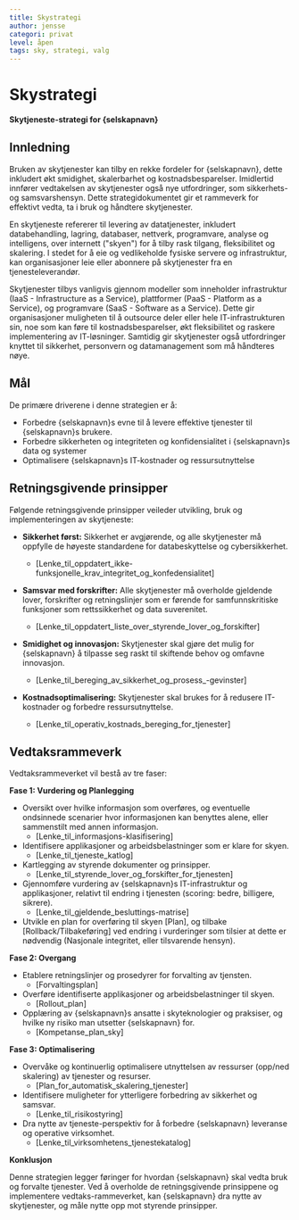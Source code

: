 ```yaml
---
title: Skystrategi
author: jensse
categori: privat
level: åpen
tags: sky, strategi, valg
---
```


# Skystrategi

**Skytjeneste-strategi for {selskapnavn}**

## Innledning

Bruken av skytjenester kan tilby en rekke fordeler for {selskapnavn}, dette inkludert økt smidighet, skalerbarhet og kostnadsbesparelser. Imidlertid innfører vedtakelsen av skytjenester også nye utfordringer, som sikkerhets- og samsvarshensyn. Dette strategidokumentet  gir et rammeverk for effektivt vedta, ta i bruk og håndtere skytjenester.

En skytjeneste refererer til levering av datatjenester, inkludert databehandling, lagring, databaser, nettverk, programvare, analyse og intelligens, over internett ("skyen") for å tilby rask tilgang, fleksibilitet og skalering. I stedet for å eie og vedlikeholde fysiske servere og infrastruktur, kan organisasjoner leie eller abonnere på skytjenester fra en tjenesteleverandør.

Skytjenester tilbys vanligvis gjennom modeller som inneholder infrastruktur (IaaS - Infrastructure as a Service), plattformer (PaaS - Platform as a Service), og programvare (SaaS - Software as a Service). Dette gir organisasjoner muligheten til å outsource deler eller hele IT-infrastrukturen sin, noe som kan føre til kostnadsbesparelser, økt fleksibilitet og raskere implementering av IT-løsninger. Samtidig gir skytjenester også utfordringer knyttet til sikkerhet, personvern og datamanagement som må håndteres nøye.

## Mål

De primære driverene i denne  strategien er å:

* Forbedre {selskapnavn}s evne til å levere effektive tjenester til {selskapnavn}s brukere.
* Forbedre sikkerheten og integriteten og konfidensialitet i {selskapnavn}s data og systemer
* Optimalisere {selskapnavn}s IT-kostnader og ressursutnyttelse

## Retningsgivende prinsipper

Følgende retningsgivende prinsipper veileder utvikling, bruk og implementeringen av skytjeneste:

* **Sikkerhet først:** Sikkerhet er avgjørende, og alle skytjenester må oppfylle de høyeste standardene for databeskyttelse og cybersikkerhet.
	* [Lenke_til_oppdatert_ikke-funksjonelle_krav_integritet_og_konfedensialitet]
	 	
* **Samsvar med forskrifter:** Alle skytjenester må overholde gjeldende lover, forskrifter og retningslinjer som er førende for samfunnskritiske funksjoner som  rettssikkerhet og data suverenitet.
	* [Lenke_til_oppdatert_liste_over_styrende_lover_og_forskifter]

* **Smidighet og innovasjon:** Skytjenester skal gjøre det mulig for {selskapnavn} å tilpasse seg raskt til skiftende behov og omfavne innovasjon.
	* [Lenke_til_bereging_av_sikkerhet_og_prosess_-gevinster]

* **Kostnadsoptimalisering:** Skytjenester skal brukes for å redusere IT-kostnader og forbedre ressursutnyttelse.
	* [Lenke_til_operativ_kostnads_bereging_for_tjenester]

## Vedtaksrammeverk

Vedtaksrammeverket vil bestå av tre faser:

**Fase 1: Vurdering og Planlegging**

* Oversikt over hvilke informasjon som overføres, og eventuelle ondsinnede scenarier hvor informasjonen kan benyttes alene, eller sammenstilt med annen informasjon.
	* [Lenke_til_informasjons-klasifisering]
* Identifisere applikasjoner og arbeidsbelastninger som er klare for skyen.
	* [Lenke_til_tjeneste_katlog]
* Kartlegging av styrende dokumenter og prinsipper.
	* [Lenke_til_styrende_lover_og_forskifter_for_tjenesten]
* Gjennomføre vurdering av {selskapnavn}s IT-infrastruktur og applikasjoner, relativt til endring i tjenesten (scoring: bedre, billigere, sikrere).
	* [Lenke_til_gjeldende_besluttings-matrise]
* Utvikle en plan for overføring til skyen [Plan], og tilbake [Rollback/Tilbakeføring]  ved endring i vurderinger som tilsier at dette er nødvendig (Nasjonale integritet, eller tilsvarende hensyn).

**Fase 2: Overgang**

* Etablere retningslinjer og prosedyrer for forvalting av tjensten.
	* [Forvaltingsplan]
* Overføre identifiserte applikasjoner og arbeidsbelastninger til skyen.
	* [Rollout_plan]
* Opplæring av {selskapnavn}s ansatte i skyteknologier og praksiser, og hvilke ny risiko man utsetter {selskapnavn} for.
	* [Kompetanse_plan_sky]

**Fase 3: Optimalisering**

* Overvåke og kontinuerlig optimalisere utnyttelsen av ressurser (opp/ned skalering) av tjenester og resurser.
	* [Plan_for_automatisk_skalering_tjenester]
* Identifisere muligheter for ytterligere forbedring av  sikkerhet og samsvar.
	* [Lenke_til_risikostyring]
* Dra nytte av  tjeneste-perspektiv for å forbedre {selskapnavn} leveranse og operative virksomhet.
	* [Lenke_til_virksomhetens_tjenestekatalog]

**Konklusjon**

Denne  strategien legger føringer for hvordan {selskapnavn}  skal vedta bruk og forvalte tjenester. Ved å overholde de retningsgivende prinsippene og implementere vedtaks-rammeverket, kan {selskapnavn} dra nytte av skytjenester, og måle nytte opp mot styrende prinsipper.
